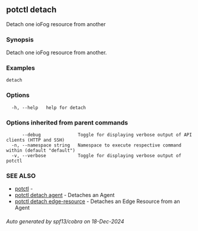 ## potctl detach

Detach one ioFog resource from another

### Synopsis

Detach one ioFog resource from another.

### Examples

```
detach
```

### Options

```
  -h, --help   help for detach
```

### Options inherited from parent commands

```
      --debug              Toggle for displaying verbose output of API clients (HTTP and SSH)
  -n, --namespace string   Namespace to execute respective command within (default "default")
  -v, --verbose            Toggle for displaying verbose output of potctl
```

### SEE ALSO

* [potctl](potctl.md)	 - 
* [potctl detach agent](potctl_detach_agent.md)	 - Detaches an Agent
* [potctl detach edge-resource](potctl_detach_edge-resource.md)	 - Detaches an Edge Resource from an Agent

###### Auto generated by spf13/cobra on 18-Dec-2024
